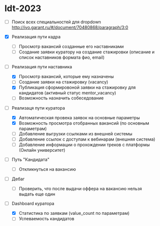 # ldt-2023

- [ ] Поиск всех специальностей для dropdown <http://ivo.garant.ru/#/document/70480868/paragraph/3:0>

- [x] Реализация пути кадра

  - [ ] Просмотр вакансий созданные его наставниками
  - [ ] Создание заявки куратору на создание стажировки (описание и список наставников формата фио, email)

- [ ] Реализация пути наставника

  - [x] Просмотр вакансий, которые ему назначены
  - [ ] Создание заявки на стажировку (vacancy)
  - [x] Публикация сформировоной заявки на стажировку для кандидатов (активный статус mentor_vacancy)
  - [ ] Возможность назначить собеседование

- [ ] Реализаця пути куратора

  - [x] Автоматическая провека заявок на основные параметры
  - [x] Возможность просмотра отобранных вакансий (по основным параметрам)
  - [ ] Добавление выгрузки ссылками из внешней системы
  - [ ] Добавление ссылок с доступам к вебинарам (внешняя система)
  - [ ] Добавление информации о прохождении треков с платформы (Онлайн университет)

- [ ] Путь "Кандидата"

  - [ ] Откликнуться на вакансию

- [ ] Дебаг

  - [ ] Проверить, что после выдачи оффера на вакансию нельзя выдать еще один

- [ ] Dashboard куратора
  - [x] Статистика по заявкам (value_count по параметрам)
  - [ ] Успеваемость кандидатов
